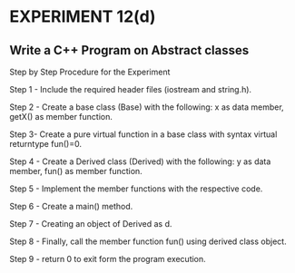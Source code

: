 # EXPERIMENT 12(d)
## Write a C++ Program on Abstract classes
Step by Step Procedure for the Experiment

Step 1 - Include the required header files (iostream and string.h).

Step 2 - Create a base class (Base) with the following: x as data member, getX() as member function.

Step 3- Create a pure virtual function in a base class with syntax virtual returntype fun()=0.

Step 4 - Create a Derived class (Derived) with the following: y as data member, fun() as member function.

Step 5 - Implement the member functions with the respective code.

Step 6 - Create a main() method.

Step 7 - Creating an object of Derived as d.

Step 8 - Finally, call the member function fun() using derived class object.

Step 9 - return 0 to exit form the program execution.
